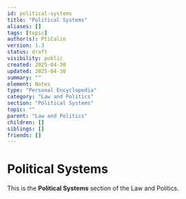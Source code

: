 ```yaml
---
id: political-systems
title: "Political Systems"
aliases: []
tags: [topic]
author(s): PtiCalin
version: 1.3
status: draft
visibility: public
created: 2025-04-30
updated: 2025-04-30
summary: ""
element: Notes
type: "Personal Encyclopedia"
category: "Law and Politics"
section: "Political Systems"
topic: ""
parent: "Law and Politics"
children: []
siblings: []
friends: []
---
```

# Political Systems

This is the **Political Systems** section of the Law and Politics.
